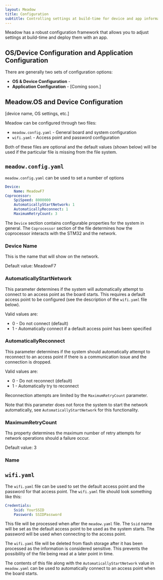```yaml
---
layout: Meadow
title: Configuration
subtitle: Controlling settings at build-time for device and app information.
---
```


Meadow has a robust configuration framework that allows you to adjust settings at build-time and deploy them with an app.

## OS/Device Configuration and Application Configuration

There are generally two sets of configuration options:
 
 * **OS & Device Configuration** - 
 * **Application Configuration** - [Coming soon.]

## Meadow.OS and Device Configuration

[device name, OS settings, etc.]


Meadow can be configured through two files:

* `meadow.config.yaml` - General board and system configuration
* `wifi.yaml` - Access point and password configuration

Both of these files are optional and the default values (shown below) will be used if the particular file is missing from the file system.

## `meadow.config.yaml`

`meadow.config.yaml` can be used to set a number of options 


```yaml
Device:
    Name: MeadowF7
Coprocessor:
    SpiSpeed: 8000000
    AutomaticallyStartNetwork: 1
    AutomaticallyReconnect: 1
    MaximumRetryCount: 3
```

The `Device` section contains configurable properties for the system in general.  The `Coprocessor` section of the file determines how the coprocessor interacts with the STM32 and the network.

### Device Name

This is the name that will show on the network.

Default value: MeadowF7

<!-- think we should cut this.

### SpiSpeed

This parameter is not normally used as the default settings combine high speed with reliability.  It can be used for boards working in electrically noisy environments to reduce the possibility of communication problems.

The value is the the frequency of the SPI communication in Hz.

Default value: 8000000
--->

### AutomaticallyStartNetwork

This parameter determines if the system will automatically attempt to connect to an access point as the board starts.  This requires a default access point to be configured (see the description of the `wifi.yaml` file below).

Valid values are:

* 0 - Do not connect (default)
* 1 - Automatically connect if a default access point has been specified

### AutomaticallyReconnect

This parameter determines if the system should automatically attempt to reconnect to an access point if there is a communication issue and the connection is dropped.

Valid values are:

* 0 - Do not reconnect (default)
* 1 - Automatically try to reconnect

Reconnection attempts are limited by the `MaximumRetryCount` parameter.

Note that this parameter does not force the system to start the network automatically, see `AutomaticallyStartNetwork` for this functionality.

### MaximumRetryCount

Ths property determines the maximum number of retry attempts for network operations should a failure occur.

Default value: 3

### Name

## `wifi.yaml`

The `wifi.yaml` file can be used to set the default access point and the password for that access point.  The `wifi.yaml` file should look something like this:

```yaml
Credentials:
    Ssid: YourSSID
    Password: SSIDPassword
```

This file will be processed when after the `meadow.yaml` file.  The `Ssid` name will be set as the default access point to be used as the system starts.  The password will be used when connecting to the access point.

The `wifi.yaml` file will be deleted from flash storage after it has been processed as the information is considered sensitive.  This prevents the possibility of the file being read at a later point in time.

The contents of this file along with the `AutomaticallyStartNetwork` value in `meadow.yaml` can be used to automatically connect to an access point when the board starts.
